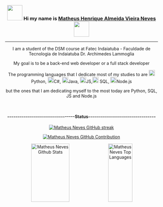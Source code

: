 
<h3 align="center">
  <center>
    <p><img src="https://img.icons8.com/?size=100&id=ulDlH4NRGkPU&format=png&color=000000" height="50px" width="50px">
    Hi my name is <a href="https://github.com/Matheus-Henrique-Neves">Matheus Henrique Almeida Vieira Neves</a>
    <img src="https://img.icons8.com/?size=100&id=h5v4bSvUCvDw&format=png&color=000000" height="50px" width="50px"></p>    
  </center>
</h3>
<hr>
<p align="center">I am a student of the DSM course at Fatec Indaiatuba - Faculdade de Tecnologia de Indaiatuba Dr. Archimedes Lammoglia</p>
<p align="center">My goal is to be a back-end web developer or a full stack developer</p>
<P align="center">The programming languages ​​that I dedicate most of my studies to are <img src="https://img.icons8.com/?size=100&id=121464&format=png&color=000000" height="20px" width="20px">Python, <img src="https://img.icons8.com/?size=100&id=m4XmoQpRVreA&format=png&color=000000" height="20px" width="20px">C#, <img src="https://img.icons8.com/?size=100&id=13679&format=png&color=000000" height="20px" width="20px">Java, <img src="https://img.icons8.com/?size=100&id=108784&format=png&color=000000" height="20px" width="20px">JS,<img src="https://img.icons8.com/?size=100&id=KZHjwwenS7oK&format=png&color=000000" height="20px" width="20px"> SQL, <img src="https://img.icons8.com/?size=100&id=hsPbhkOH4FMe&format=png&color=000000" height="20px" width="20px">Node.js</P>
<P align="center">but the ones that I am dedicating myself to the most today are Python, SQL, JS and Node.js</P>
<br>
<h4 align="center">----------------------------------Status----------------------------------</h4>

<p align="center">
  <a href="https://github.com/Matheus-Henrique-Neves">
    <img src="https://github-readme-streak-stats.herokuapp.com/?user=Matheus-Henrique-Neves&theme=radical&border=7F3FBF&background=0D1117" alt="Matheus Neves GitHub streak"/>
  </a>
</p>

<p align="center">
  <a href="https://github.com/Matheus-Henrique-Neves">
    <img src="https://github-profile-summary-cards.vercel.app/api/cards/profile-details?username=Matheus-Henrique-Neves&theme=radical" alt="Matheus Neves GitHub Contribution"/>
  </a>
</p>
<p align="center"> 
  <a href="https://github.com/Matheus-Henrique-Neves"><img alt="Matheus Neves Github Stats" src="https://denvercoder1-github-readme-stats.vercel.app/api?username=Matheus-Henrique-Neves&show_icons=true&count_private=true&theme=react&border_color=7F3FBF&bg_color=0D1117&title_color=F85D7F&icon_color=F8D866" height="192px" width="50%"/></a>
  <a href="https://github.com/Matheus-Henrique-Neves"><img alt="Matheus Neves Top Languages" src="https://denvercoder1-github-readme-stats.vercel.app/api/top-langs/?username=Matheus-Henrique-Neves&langs_count=8&layout=compact&theme=react&border_color=7F3FBF&bg_color=0D1117&title_color=F85D7F&icon_color=F8D866" height="192px" width="40%"/></a>
  <br/>
</p>

